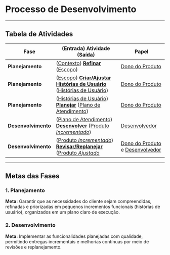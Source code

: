 # Processo de Desenvolvimento
---
## Tabela de Atividades

| **Fase**          | **(Entrada) Atividade (Saída)**                 | **Papel**                  |
|-------------------|-----------------------------------------------|---------------------------|
| **Planejamento**  | ([Contexto](/Processo/Artefatos/Contexto.md)) [**Refinar**](/Processo/Atividades/Refinar.md) ([Escopo](/Processo/Artefatos/Escopo.md)) | [Dono do Produto](/Processo/Papeis/Dono%20do%20produto.md)           |
| **Planejamento**  | ([Escopo](/Processo/Artefatos/Escopo.md)) [**Criar/Ajustar Histórias de Usuário**](/Processo/Atividades/Criar%20ajustar%20historias%20de%20usuário.md) ([Histórias de Usuário](/Processo/Artefatos/Historia%20usuario.md)) | [Dono do Produto](/Processo/Papeis/Dono%20do%20produto.md)           |
| **Planejamento**  | ([Histórias de Usuário](/documentacao/processo/artefatos/historia.de.usuario.md)) [**Planejar**](/documentacao/processo/atividades/planejar.md) ([Plano de Atendimento](/documentacao/processo/artefatos/plano.de.atendimento.md)) | [Dono do Produto](/documentacao/processo/papeis/dono.do.produto.md)           |
| **Desenvolvimento** | ([Plano de Atendimento](/documentacao/processo/artefatos/plano.de.atendimento.md)) [**Desenvolver**](/documentacao/processo/atividades/desenvolver.md) ([Produto _Incrementado_](/documentacao/processo/artefatos/produto.incrementado.md)) | [Desenvolvedor](/documentacao/processo/papeis/desenvolvedor.md)             |
| **Desenvolvimento** | ([Produto _Incrementado_](/documentacao/processo/artefatos/produto.incrementado.md)) [**Revisar/Replanejar**](/documentacao/processo/atividades/revisar.replanejar.md) ([Produto _Ajustado_](/documentacao/processo/artefatos/produto.incrementado.md) | [Dono do Produto](/documentacao/processo/papeis/dono.do.produto.md) e [Desenvolvedor](/documentacao/processo/papeis/desenvolvedor.md) |

---

## Metas das Fases

### 1. Planejamento
**Meta:** Garantir que as necessidades do cliente sejam compreendidas, refinadas e priorizadas em pequenos incrementos funcionais (histórias de usuário), organizados em um plano claro de execução.

### 2. Desenvolvimento
**Meta:** Implementar as funcionalidades planejadas com qualidade, permitindo entregas incrementais e melhorias contínuas por meio de revisões e replanejamento.
